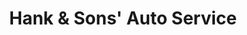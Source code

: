 ---
title: "Hank & Sons' Auto Service"
url: /trevose/hank-und-sons-auto-service/
shop: Autowerkstatt
---